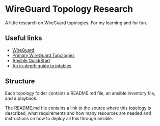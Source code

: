# WireGuard Topology Research

A little research on WireGuard topologies. For my learning and for fun.

## Useful links

- [WireGuard](https://www.wireguard.com/)
- [Primary WireGuard Topologies](https://www.procustodibus.com/blog/2020/10/wireguard-topologies/)
- [Ansible QuickStart](https://docs.ansible.com/ansible/latest/user_guide/index.html#getting-started)
- [An in-depth guide to iptables](https://www.booleanworld.com/depth-guide-iptables-linux-firewall/)

## Structure

Each topology folder contains a README.md file, an ansible inventory file, and a playbook. 

The README.md file contains a link to the source where this topology is described, what requirements and how many resources are needed and instructions on how to deploy all this through ansible.
